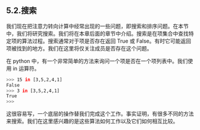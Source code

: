 
## 5.2.搜索

我们现在把注意力转向计算中经常出现的一些问题，即搜索和排序问题。在本节中，我们将研究搜索。我们将在本章后面的章节中介绍。搜索是在项集合中查找特定项的算法过程。搜索通常对于项是否存在返回 True 或 False。有时它可能返回项被找到的地方。我们在这里将仅关注成员是否存在这个问题。

在 python 中，有一个非常简单的方法来询问一个项是否在一个项列表中。我们使用 in 运算符。

```bash
>>> 15 in [3,5,2,4,1]
False
>>> 3 in [3,5,2,4,1]
True
>>>
```

这很容易写，一个底层的操作替我们完成这个工作。事实证明，有很多不同的方法来搜索。我们在这里感兴趣的是这些算法如何工作以及它们如何相互比较。
